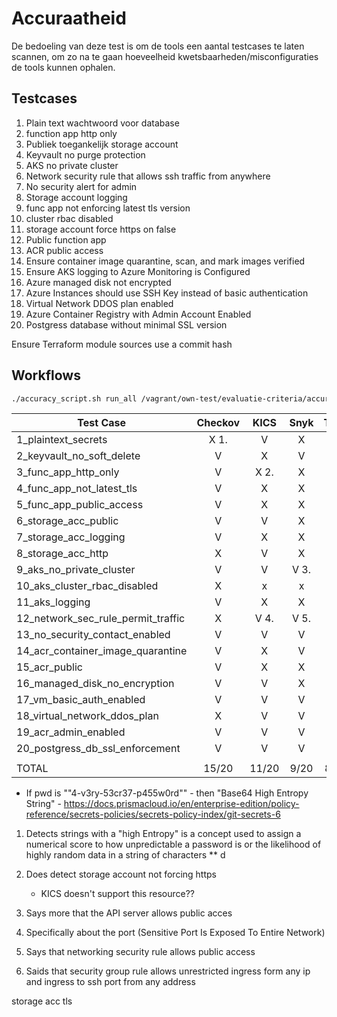 # Accuraatheid

De bedoeling van deze test is om de tools een aantal testcases te laten scannen, om zo na te gaan hoeveelheid kwetsbaarheden/misconfiguraties de tools kunnen ophalen.

## Testcases

1. Plain text wachtwoord voor database
2. function app http only
3. Publiek toegankelijk storage account
4. Keyvault no purge protection
5. AKS no private cluster
6. Network security rule that allows ssh traffic from anywhere
7. No security alert for admin
8. Storage account logging
9. func app not enforcing latest tls version
10. cluster rbac disabled
11. storage account force https on false
12. Public function app
13. ACR public access
14. Ensure container image quarantine, scan, and mark images verified
15. Ensure AKS logging to Azure Monitoring is Configured
16. Azure managed disk not encrypted
17. Azure Instances should use SSH Key instead of basic authentication
18. Virtual Network DDOS plan enabled
19. Azure Container Registry with Admin Account Enabled
20. Postgress database without minimal SSL version

Ensure Terraform module sources use a commit hash

## Workflows

```bash
./accuracy_script.sh run_all /vagrant/own-test/evaluatie-criteria/accuraatheid/test_cases/

```

| Test Case                          | Checkov | KICS  | Snyk | Trivy |
| ---------------------------------- | :-----: | :---: | :--: | :---: |
| 1_plaintext_secrets                |  X 1.   |   V   |  X   |   X   |
| 2_keyvault_no_soft_delete          |    V    |   X   |  V   |   V   |
| 3_func_app_http_only               |    V    | X 2.  |  X   |   X   |
| 4_func_app_not_latest_tls          |    V    |   X   |  X   |   X   |
| 5_func_app_public_access           |    V    |   X   |  X   |   X   |
| 6_storage_acc_public               |    V    |   V   |  X   |   X   |
| 7_storage_acc_logging              |    V    |   X   |  X   |   X   |
| 8_storage_acc_http                 |    X    |   V   |  X   |   X   |
| 9_aks_no_private_cluster           |    V    |   V   | V 3. | V 3.  |
| 10_aks_cluster_rbac_disabled       |    X    |   x   |  x   |   V   |
| 11_aks_logging                     |    V    |   X   |  X   |   V   |
| 12_network_sec_rule_permit_traffic |    X    | V 4.  | V 5. | V 6.  |
| 13_no_security_contact_enabled     |    V    |   V   |  V   |   V   |
| 14_acr_container_image_quarantine  |    V    |   X   |  V   |   X   |
| 15_acr_public                      |    V    |   X   |  X   |   X   |
| 16_managed_disk_no_encryption      |    V    |   V   |  X   |   X   |
| 17_vm_basic_auth_enabled           |    V    |   V   |  V   |   V   |
| 18_virtual_network_ddos_plan       |    X    |   V   |  V   |   X   |
| 19_acr_admin_enabled               |    V    |   V   |  V   |   X   |
| 20_postgress_db_ssl_enforcement    |    V    |   V   |  V   |   V   |
|                                    |         |       |      |       |
| TOTAL                              |  15/20  | 11/20 | 9/20 | 8/20  |

- If pwd is ""4-v3ry-53cr37-p455w0rd"" - then "Base64 High Entropy String" - https://docs.prismacloud.io/en/enterprise-edition/policy-reference/secrets-policies/secrets-policy-index/git-secrets-6

1. Detects strings with a "high Entropy" is a concept used to assign a numerical score to how unpredictable a password is or the likelihood of highly random data in a string of characters
   \*\* d

2. Does detect storage account not forcing https
   - KICS doesn't support this resource??
3. Says more that the API server allows public acces
4. Specifically about the port (Sensitive Port Is Exposed To Entire Network)
5. Says that networking security rule allows public access
6. Saids that security group rule allows unrestricted ingress form any ip and ingress to ssh port from any address

storage acc tls
